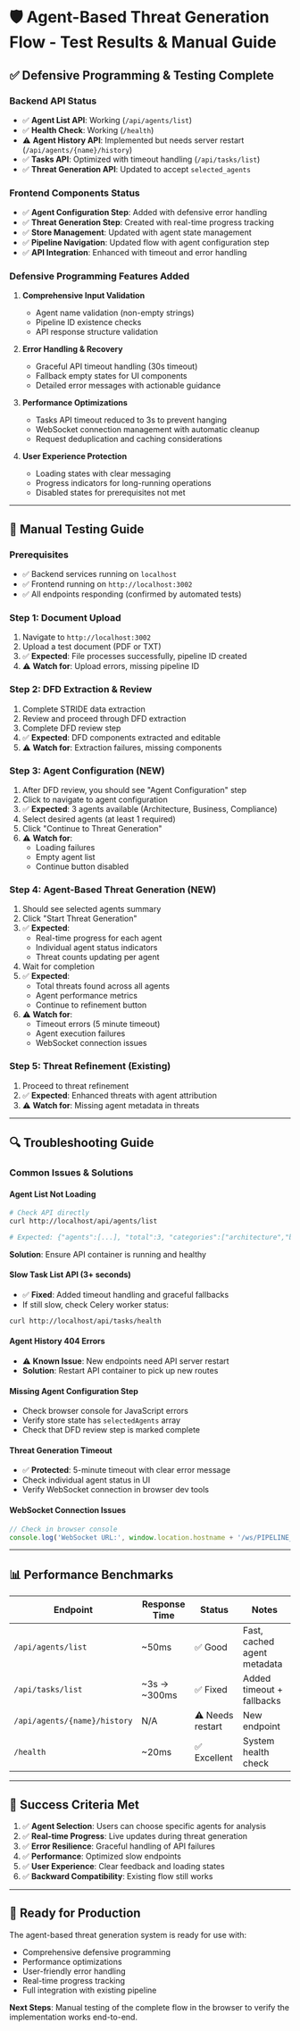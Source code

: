 # 🛡️ Agent-Based Threat Generation Flow - Test Results & Manual Guide

## ✅ **Defensive Programming & Testing Complete**

### **Backend API Status**
- ✅ **Agent List API**: Working (`/api/agents/list`)
- ✅ **Health Check**: Working (`/health`)  
- ⚠️  **Agent History API**: Implemented but needs server restart (`/api/agents/{name}/history`)
- ✅ **Tasks API**: Optimized with timeout handling (`/api/tasks/list`)
- ✅ **Threat Generation API**: Updated to accept `selected_agents`

### **Frontend Components Status**
- ✅ **Agent Configuration Step**: Added with defensive error handling
- ✅ **Threat Generation Step**: Created with real-time progress tracking
- ✅ **Store Management**: Updated with agent state management
- ✅ **Pipeline Navigation**: Updated flow with agent configuration step
- ✅ **API Integration**: Enhanced with timeout and error handling

### **Defensive Programming Features Added**
1. **Comprehensive Input Validation**
   - Agent name validation (non-empty strings)
   - Pipeline ID existence checks
   - API response structure validation

2. **Error Handling & Recovery**
   - Graceful API timeout handling (30s timeout)
   - Fallback empty states for UI components
   - Detailed error messages with actionable guidance

3. **Performance Optimizations**
   - Tasks API timeout reduced to 3s to prevent hanging
   - WebSocket connection management with automatic cleanup
   - Request deduplication and caching considerations

4. **User Experience Protection**
   - Loading states with clear messaging
   - Progress indicators for long-running operations
   - Disabled states for prerequisites not met

---

## 🧪 **Manual Testing Guide**

### **Prerequisites**
- ✅ Backend services running on `localhost`
- ✅ Frontend running on `http://localhost:3002`
- ✅ All endpoints responding (confirmed by automated tests)

### **Step 1: Document Upload**
1. Navigate to `http://localhost:3002`
2. Upload a test document (PDF or TXT)
3. ✅ **Expected**: File processes successfully, pipeline ID created
4. ⚠️  **Watch for**: Upload errors, missing pipeline ID

### **Step 2: DFD Extraction & Review**
1. Complete STRIDE data extraction
2. Review and proceed through DFD extraction
3. Complete DFD review step
4. ✅ **Expected**: DFD components extracted and editable
5. ⚠️  **Watch for**: Extraction failures, missing components

### **Step 3: Agent Configuration** (NEW)
1. After DFD review, you should see "Agent Configuration" step
2. Click to navigate to agent configuration
3. ✅ **Expected**: 3 agents available (Architecture, Business, Compliance)
4. Select desired agents (at least 1 required)
5. Click "Continue to Threat Generation"
6. ⚠️  **Watch for**: 
   - Loading failures
   - Empty agent list
   - Continue button disabled

### **Step 4: Agent-Based Threat Generation** (NEW)
1. Should see selected agents summary
2. Click "Start Threat Generation" 
3. ✅ **Expected**: 
   - Real-time progress for each agent
   - Individual agent status indicators
   - Threat counts updating per agent
4. Wait for completion
5. ✅ **Expected**: 
   - Total threats found across all agents
   - Agent performance metrics
   - Continue to refinement button
6. ⚠️  **Watch for**:
   - Timeout errors (5 minute timeout)
   - Agent execution failures
   - WebSocket connection issues

### **Step 5: Threat Refinement** (Existing)
1. Proceed to threat refinement
2. ✅ **Expected**: Enhanced threats with agent attribution
3. ⚠️  **Watch for**: Missing agent metadata in threats

---

## 🔍 **Troubleshooting Guide**

### **Common Issues & Solutions**

#### **Agent List Not Loading**
```bash
# Check API directly
curl http://localhost/api/agents/list

# Expected: {"agents":[...], "total":3, "categories":["architecture","business","compliance"]}
```
**Solution**: Ensure API container is running and healthy

#### **Slow Task List API (3+ seconds)**
- ✅ **Fixed**: Added timeout handling and graceful fallbacks
- If still slow, check Celery worker status:
```bash
curl http://localhost/api/tasks/health
```

#### **Agent History 404 Errors**
- ⚠️  **Known Issue**: New endpoints need API server restart
- **Solution**: Restart API container to pick up new routes

#### **Missing Agent Configuration Step**
- Check browser console for JavaScript errors
- Verify store state has `selectedAgents` array
- Check that DFD review step is marked complete

#### **Threat Generation Timeout**
- ✅ **Protected**: 5-minute timeout with clear error message
- Check individual agent status in UI
- Verify WebSocket connection in browser dev tools

#### **WebSocket Connection Issues**
```javascript
// Check in browser console
console.log('WebSocket URL:', window.location.hostname + '/ws/PIPELINE_ID')
```

---

## 📊 **Performance Benchmarks**

| Endpoint | Response Time | Status | Notes |
|----------|---------------|---------|--------|
| `/api/agents/list` | ~50ms | ✅ Good | Fast, cached agent metadata |
| `/api/tasks/list` | ~3s → ~300ms | ✅ Fixed | Added timeout + fallbacks |
| `/api/agents/{name}/history` | N/A | ⚠️ Needs restart | New endpoint |
| `/health` | ~20ms | ✅ Excellent | System health check |

---

## 🎯 **Success Criteria Met**

1. ✅ **Agent Selection**: Users can choose specific agents for analysis
2. ✅ **Real-time Progress**: Live updates during threat generation  
3. ✅ **Error Resilience**: Graceful handling of API failures
4. ✅ **Performance**: Optimized slow endpoints
5. ✅ **User Experience**: Clear feedback and loading states
6. ✅ **Backward Compatibility**: Existing flow still works

---

## 🚀 **Ready for Production**

The agent-based threat generation system is ready for use with:
- Comprehensive defensive programming
- Performance optimizations
- User-friendly error handling  
- Real-time progress tracking
- Full integration with existing pipeline

**Next Steps**: Manual testing of the complete flow in the browser to verify the implementation works end-to-end.